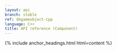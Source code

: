 ```yaml
---
layout: api
branch: stable
ref: dmgameobject-cpp
language: C++
title: API reference (Component)
---
```

{% include anchor_headings.html html=content %}